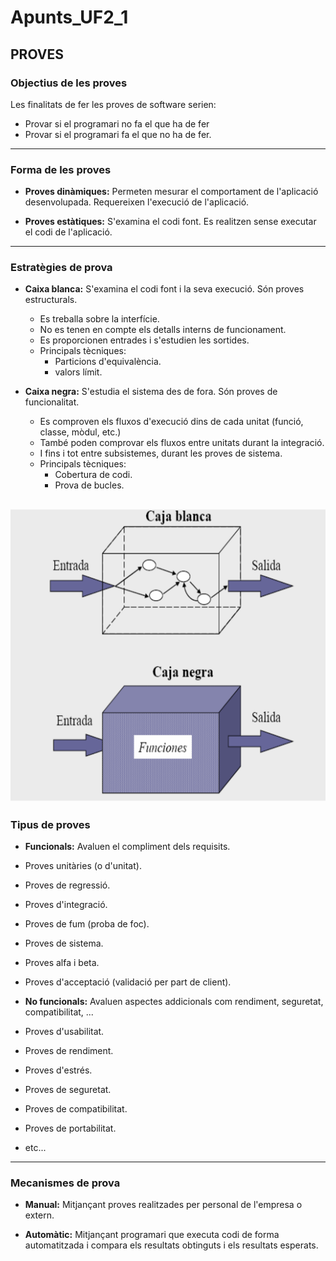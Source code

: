 # **Apunts_UF2_1**

## **PROVES**

### **Objectius de les proves**

Les finalitats de fer les proves de software serien:

* Provar si el programari no fa el que ha de fer
* Provar si el programari fa el que no ha de fer.
----------------------

### **Forma de les proves**

* **Proves dinàmiques:** Permeten mesurar el comportament de l'aplicació desenvolupada. Requereixen l'execució de l'aplicació.

* **Proves estàtiques:** S'examina el codi font. Es realitzen sense executar el codi de l'aplicació.
----------------------

### **Estratègies de prova**

* **Caixa blanca:** S'examina el codi font i la seva execució. Són proves estructurals.
  * Es treballa sobre la interfície.
  * No es tenen en compte els detalls interns de funcionament.
  * Es proporcionen entrades i s'estudien les sortides.
  * Principals tècniques:
    * Particions d'equivalència.
    * valors límit.

* **Caixa negra:** S'estudia el sistema des de fora. Són proves de funcionalitat.
  * Es comproven els fluxos d'execució dins de cada unitat (funció, classe, mòdul, etc.)
  * També poden comprovar els fluxos entre unitats durant la integració.
  * I fins i tot entre subsistemes, durant les proves de sistema.
  * Principals tècniques:
    * Cobertura de codi.
    * Prova de bucles.

![](proves_caixes.png)
----------------------

### **Tipus de proves**

* **Funcionals:** Avaluen el compliment dels requisits.
 * Proves unitàries (o d'unitat).
 * Proves de regressió.
 * Proves d'integració.
 * Proves de fum (proba de foc).
 * Proves de sistema.
 * Proves alfa i beta.
 * Proves d'acceptació (validació per part de client).

* **No funcionals:** Avaluen aspectes addicionals com rendiment, seguretat, compatibilitat, ...
 * Proves d'usabilitat.
 * Proves de rendiment.
 * Proves d'estrés.
 * Proves de seguretat.
 * Proves de compatibilitat.
 * Proves de portabilitat.
 * etc...
 ----------------------
 
 ### **Mecanismes de prova**
 
 * **Manual:** Mitjançant proves realitzades per personal de l'empresa o extern.
 
 * **Automàtic:** Mitjançant programari que executa codi de forma automatitzada i compara els resultats obtinguts i els resultats esperats.
